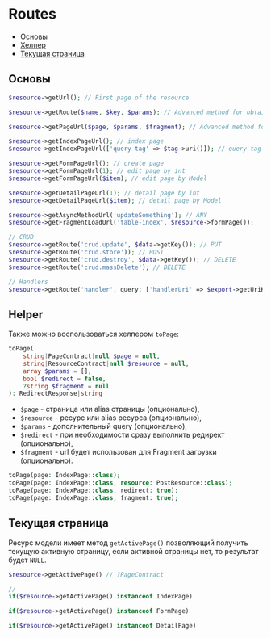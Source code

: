 # Routes

  - [Основы](#basics)
  - [Хелпер](#helper)
  - [Текущая страница](#current-page)

<a name="basics"></a>
## Основы

```php
$resource->getUrl(); // First page of the resource

$resource->getRoute($name, $key, $params); // Advanced method for obtaining routes

$resource->getPageUrl($page, $params, $fragment); // Advanced method for obtaining page`s route

$resource->getIndexPageUrl(); // index page
$resource->getIndexPageUrl(['query-tag' => $tag->uri()]); // query tag

$resource->getFormPageUrl(); // create page
$resource->getFormPageUrl(1); // edit page by int
$resource->getFormPageUrl($item); // edit page by Model

$resource->getDetailPageUrl(1); // detail page by int
$resource->getDetailPageUrl($item); // detail page by Model

$resource->getAsyncMethodUrl('updateSomething'); // ANY
$resource->getFragmentLoadUrl('table-index', $resource->formPage());

// CRUD
$resource->getRoute('crud.update', $data->getKey()); // PUT
$resource->getRoute('crud.store')); // POST
$resource->getRoute('crud.destroy', $data->getKey()); // DELETE
$resource->getRoute('crud.massDelete'); // DELETE

// Handlers
$resource->getRoute('handler', query: ['handlerUri' => $export->getUriKey()]);
```

<a name="helper"></a>
## Helper
Также можно воспользоваться хелпером `toPage`:

```php
toPage(
    string|PageContract|null $page = null,
    string|ResourceContract|null $resource = null,
    array $params = [],
    bool $redirect = false,
    ?string $fragment = null
): RedirectResponse|string
```

- `$page` - страница или alias страницы (опционально),
- `$resource` - ресурс или alias ресурса (опционально),
- `$params` - дополнительный query (опционально),
- `$redirect` - при необходимости сразу выполнить редирект (опционально),
- `$fragment` - url будет использован для Fragment загрузки (опционально).

```php
toPage(page: IndexPage::class);
toPage(page: IndexPage::class, resource: PostResource::class);
toPage(page: IndexPage::class, redirect: true);
toPage(page: IndexPage::class, fragment: true);
```

<a name="current-page"></a>
## Текущая страница

Ресурс модели имеет метод `getActivePage()` позволяющий получить текущую активную страницу, если активной страницы нет, то результат будет `NULL`.

```php
$resource->getActivePage() // ?PageContract

//
if($resource->getActivePage() instanceof IndexPage)

if($resource->getActivePage() instanceof FormPage)

if($resource->getActivePage() instanceof DetailPage)
```
